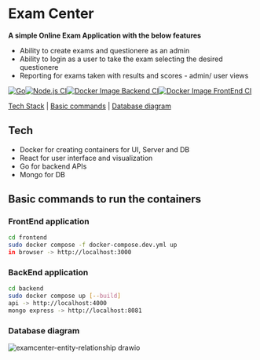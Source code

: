 # Exam Center
**A simple Online Exam Application with the below features**
* Ability to create exams and questionere as an admin
* Ability to login as a user to take the exam selecting the desired questionere
* Reporting for exams taken with results and scores - admin/ user views

[![Go](https://github.com/chrispeterjeyaraj/exam-center/actions/workflows/go.yml/badge.svg)](https://github.com/chrispeterjeyaraj/exam-center/actions/workflows/go.yml)[![Node.js CI](https://github.com/chrispeterjeyaraj/exam-center/actions/workflows/node.js.yml/badge.svg)](https://github.com/chrispeterjeyaraj/exam-center/actions/workflows/node.js.yml)[![Docker Image Backend CI](https://github.com/chrispeterjeyaraj/exam-center/actions/workflows/docker-image-backend.yml/badge.svg)](https://github.com/chrispeterjeyaraj/exam-center/actions/workflows/docker-image-backend.yml)[![Docker Image FrontEnd CI](https://github.com/chrispeterjeyaraj/exam-center/actions/workflows/docker-image-frontend.yml/badge.svg)](https://github.com/chrispeterjeyaraj/exam-center/actions/workflows/docker-image-frontend.yml)

[Tech Stack](#Tech) |
[Basic commands](#Basic-commands-to-run-the-containers) |
[Database diagram](#Database-diagram)

## Tech
- Docker for creating containers for UI, Server and DB
- React for user interface and visualization
- Go for backend APIs
- Mongo for DB

## Basic commands to run the containers

### FrontEnd application
```sh
cd frontend
sudo docker compose -f docker-compose.dev.yml up
in browser -> http://localhost:3000
```

### BackEnd application
```sh
cd backend
sudo docker compose up [--build]
api -> http://localhost:4000
mongo express -> http://localhost:8081
```
### Database diagram

![examcenter-entity-relationship drawio](https://user-images.githubusercontent.com/111428615/195823165-c463d2ce-cf32-4a29-b772-7c4157fba921.png)
